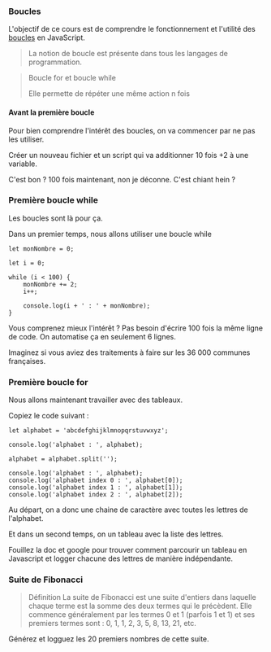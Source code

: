 ### Boucles

L'objectif de ce cours est de comprendre le fonctionnement et l'utilité des [boucles](https://fr.wikipedia.org/wiki/Boucle_for) en JavaScript.

> La notion de boucle est présente dans tous les langages de programmation.

> Boucle for et boucle while
> 
> Elle permette de répéter une même action n fois


#### Avant la première boucle

Pour bien comprendre l'intérêt des boucles, on va commencer par ne pas les utiliser.

Créer un nouveau fichier et un script qui va additionner 10 fois +2 à une variable.

C'est bon ? 100 fois maintenant, non je déconne. C'est chiant hein ?


### Première boucle while

Les boucles sont là pour ça.

Dans un premier temps, nous allons utiliser une boucle while

```
let monNombre = 0;

let i = 0;

while (i < 100) {
    monNombre += 2;
    i++;
    
    console.log(i + ' : ' + monNombre);
}
```

Vous comprenez mieux l'intérêt ? Pas besoin d'écrire 100 fois la même ligne de code.
On automatise ça en seulement 6 lignes.

Imaginez si vous aviez des traitements à faire sur les 36 000 communes françaises.


### Première boucle for

Nous allons maintenant travailler avec des tableaux.

Copiez le code suivant :

```
let alphabet = 'abcdefghijklmnopqrstuvwxyz';

console.log('alphabet : ', alphabet);

alphabet = alphabet.split('');

console.log('alphabet : ', alphabet);
console.log('alphabet index 0 : ', alphabet[0]);
console.log('alphabet index 1 : ', alphabet[1]);
console.log('alphabet index 2 : ', alphabet[2]);

```

Au départ, on a donc une chaine de caractère avec toutes les lettres de l'alphabet.

Et dans un second temps, on un tableau avec la liste des lettres.

Fouillez la doc et google pour trouver comment parcourir un tableau en Javascript et logger chacune des lettres de manière indépendante.


### Suite de Fibonacci

> Définition
> La suite de Fibonacci est une suite d'entiers dans laquelle chaque terme est la somme des deux termes qui le précèdent. Elle commence généralement par les termes 0 et 1 (parfois 1 et 1) et ses premiers termes sont : 0, 1, 1, 2, 3, 5, 8, 13, 21, etc.

Générez et logguez les 20 premiers nombres de cette suite.



